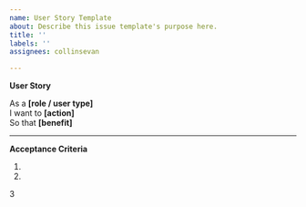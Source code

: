 ```yaml
---
name: User Story Template
about: Describe this issue template's purpose here.
title: ''
labels: ''
assignees: collinsevan

---
```


**User Story**

As a **[role / user type]**  
I want to **[action]**  
So that **[benefit]**

---

**Acceptance Criteria**

1. 
2.
3
